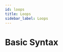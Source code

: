 ```yaml
---
id: loops
title: Loops
sidebar_label: Loops
---
```


# Basic Syntax

<!-- Add your content here -->
